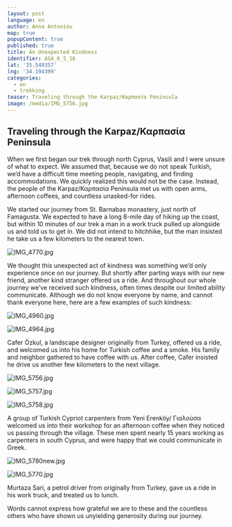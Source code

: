 ```yaml
---
layout: post
language: en
author: Anna Antoniou
map: true
popupContent: true
published: true
title: An Unexpected Kindness
identifier: ASA_6_5_16
lat: '35.540357'
lng: '34.194399'
categories:
  - en
  - trekking
teaser: Traveling through the Karpaz/Καρπασία Peninsula
image: /media/IMG_5756.jpg
---
```

## Traveling through the Karpaz/Καρπασία Peninsula 

When we first began our trek through north Cyprus, Vasili and I were unsure of what to expect. We assumed that, because we do not speak Turkish, we’d have a difficult time meeting people, navigating, and finding accommodations.  We quickly realized this would not be the case. Instead, the people of the Karpaz/Καρπασία Peninsula met us with open arms, afternoon coffees, and countless unasked-for rides. 

We started our journey from St. Barnabas monastery, just north of Famagusta. We expected to have a long 8-mile day of hiking up the coast, but within 10 minutes of our trek a man in a work truck pulled up alongside us and told us to get in. We did not intend to hitchhike, but the man insisted he take us a few kilometers to the nearest town.

![IMG_4770.jpg]({{site.baseurl}}/media/IMG_4770.jpg)

We thought this unexpected act of kindness was something we’d only experience once on our journey. But shortly after parting ways with our new friend, another kind stranger offered us a ride. And throughout our whole journey we’ve received such kindness, often times despite our limited ability communicate. Although we do not know everyone by name, and cannot thank everyone here, here are a few examples of such kindness: 

![IMG_4960.jpg]({{site.baseurl}}/media/IMG_4960.jpg)

![IMG_4964.jpg]({{site.baseurl}}/media/IMG_4964.jpg)


Cafer Özkul, a landscape designer originally from Turkey, offered us a ride, and welcomed us into his home for Turkish coffee and a smoke. His family and neighbor gathered to have coffee with us. After coffee, Cafer insisted he drive us another few kilometers to the next village.

![IMG_5756.jpg]({{site.baseurl}}/media/IMG_5756.jpg)

![IMG_5757.jpg]({{site.baseurl}}/media/IMG_5757.jpg)

![IMG_5758.jpg]({{site.baseurl}}/media/IMG_5758.jpg)

A group of Turkish Cypriot carpenters from Yeni Erenköy/ Γιαλούσα welcomed us into their workshop for an afternoon coffee when they noticed us passing through the village. These men spent nearly 15 years working as carpenters in south Cyprus, and were happy that we could communicate in Greek. 

![IMG_5780new.jpg]({{site.baseurl}}/media/IMG_5780new.jpg)

![IMG_5770.jpg]({{site.baseurl}}/media/IMG_5770.jpg)

Murtaza Sari, a petrol driver from originally from Turkey, gave us a ride in his work truck, and treated us to lunch.  

Words cannot express how grateful we are to these and the countless others who have shown us unyielding generosity during our journey.
